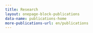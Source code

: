 ```yaml
---
title: Research
layout: onepage-block-publications
data-name: publications-home
more-publications-url: en/publications
---
```

